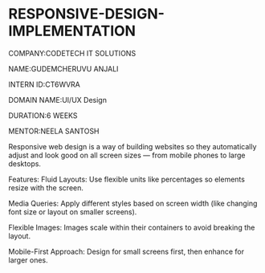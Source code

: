 # RESPONSIVE-DESIGN-IMPLEMENTATION

COMPANY:CODETECH IT SOLUTIONS

NAME:GUDEMCHERUVU ANJALI

INTERN ID:CT6WVRA  

DOMAIN NAME:UI/UX Design

DURATION:6 WEEKS

MENTOR:NEELA SANTOSH

Responsive web design is a way of building websites so they automatically adjust and look good on all screen sizes — from mobile phones to large desktops.

Features:
Fluid Layouts: Use flexible units like percentages so elements resize with the screen.

Media Queries: Apply different styles based on screen width (like changing font size or layout on smaller screens).

Flexible Images: Images scale within their containers to avoid breaking the layout.

Mobile-First Approach: Design for small screens first, then enhance for larger ones.
